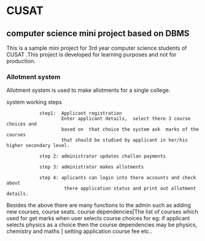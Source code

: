 # CUSAT
## computer science mini project based on DBMS
This is a sample mini project for  3rd  year  computer science students of  CUSAT .This
project is developed for learning purposes and not for production. 

### Allotment system
Allotment system is used to make allotments for a single college. 




system working steps

                step1:  Applicant registration
                        Enter applicant details,  select there 3 course choices and
                        based on  that choice the system ask  marks of the courses 
                        that should be studied by applicant in her/his higher secondary level. 
  
                step 2: administrator updates challan payments
  
                step 3: administrator makes allotments
  
                step 4: aplicants can login into there accounts and check about
                         there application status and print out allotment details.
            
 Besides the above there are many functions to the admin such as 
 adding new courses, course seats. course dependencies[The list of courses which used for get marks
 when user selects course choices for eg: if applicant selects physics as a choice then the
 course dependencies may be physics, chemistry and maths ] setting application course fee  etc.. 
 
